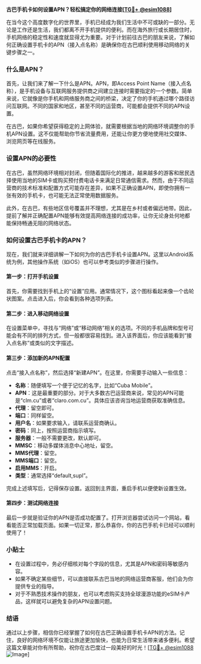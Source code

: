 **古巴手机卡如何设置APN？轻松搞定你的网络连接[[TG💪+ @esim1088](https://t.me/s/esim1088)]**

在当今这个高度数字化的世界里，手机已经成为我们生活中不可或缺的一部分。无论是工作还是生活，我们都离不开手机提供的便利。而在海外旅行或长期居住时，手机网络的稳定性和速度就显得尤为重要。对于计划前往古巴的朋友来说，了解如何正确设置手机卡的APN（接入点名称）是确保你在古巴顺利使用移动网络的关键步骤之一。

### 什么是APN？

首先，让我们来了解一下什么是APN。APN，即Access Point Name（接入点名称），是手机设备与互联网服务提供商之间建立连接时需要指定的一个参数。简单来说，它就像是你手机和网络服务商之间的桥梁，决定了你的手机通过哪个路径访问互联网。不同的国家和地区，甚至不同的运营商，可能都会提供不同的APN设置。

在古巴，如果你希望获得稳定的上网体验，就需要根据当地的网络环境调整你的手机APN设置。这不仅能帮助你节省流量费用，还能让你更方便地使用社交媒体、浏览网页等在线服务。

### 设置APN的必要性

在古巴，虽然网络环境相对封闭，但随着国际化的推进，越来越多的游客和居民选择使用当地的SIM卡或购买预付费电话卡来满足日常通信需求。然而，由于不同运营商的技术标准和配置方式可能存在差异，如果不正确设置APN，即使你拥有一张有效的手机卡，也可能无法正常使用数据服务。

此外，在古巴，有些地区信号覆盖并不理想，尤其是在乡村或者偏远地带。因此，提前了解并正确配置APN能够有效提高网络连接的成功率，让你无论身处何地都能保持畅通无阻的网络状态。

### 如何设置古巴手机卡的APN？

现在，我们就来详细讲解一下如何为你的古巴手机卡设置APN。这里以Android系统为例，其他操作系统（如iOS）也可以参考类似的步骤进行操作。

#### 第一步：打开手机设置

首先，你需要找到手机上的“设置”应用。通常情况下，这个图标看起来像一个齿轮状图案。点击进入后，你会看到各种选项列表。

#### 第二步：进入移动网络设置

在设置菜单中，寻找与“网络”或“移动网络”相关的选项。不同的手机品牌和型号可能会有不同的排列方式，但一般都很容易找到。进入该界面后，你应该能看到“接入点名称”或类似的文字描述。

#### 第三步：添加新的APN配置

点击“接入点名称”，然后选择“新建APN”。在这里，你需要手动输入一些信息：

- **名称**：随便填写一个便于记忆的名字，比如“Cuba Mobile”。
- **APN**：这是最重要的部分。对于大多数古巴运营商来说，常见的APN可能是“clm.cu”或者“claro.com.cu”。具体应该咨询当地运营商获取准确信息。
- **代理**：留空即可。
- **端口**：同样留空。
- **用户名**：如果要求输入，请联系运营商确认。
- **密码**：同上，按照运营商指示填写。
- **服务器**：一般不需要更改，默认即可。
- **MMSC**：移动多媒体消息中心地址，留空。
- **MMS代理**：留空。
- **MMS端口**：留空。
- **启用MMS**：开启。
- **类型**：通常选择“default,supl”。

完成上述填写后，记得保存设置。返回到主界面，重启手机以便使新设置生效。

#### 第四步：测试网络连接

最后一步就是验证你的APN是否成功配置了。打开浏览器尝试访问一个网站，看看能否正常加载页面。如果一切正常，那么恭喜你，你的古巴手机卡已经可以顺利使用了！

### 小贴士

- 在设置过程中，务必仔细核对每个字段的信息，尤其是APN和密码等敏感内容。
- 如果不确定某些细节，可以直接联系古巴当地的网络运营商客服，他们会为你提供专业的指导。
- 对于不熟悉技术操作的朋友，也可以考虑购买支持全球漫游功能的eSIM卡产品，这样就可以避免复杂的APN设置问题。

### 结语

通过以上步骤，相信你已经掌握了如何在古巴正确设置手机卡APN的方法。记住，良好的网络环境不仅能让旅途更加愉快，也能为日常生活带来诸多便利。希望这篇文章能对你有所帮助，祝你在古巴度过一段美好的时光！[[TG💪+ @esim1088](https://t.me/s/esim1088) ![Image](https://i.postimg.cc/4NQfJmqS/Snipaste-2025-05-13-00-14-12.png)]